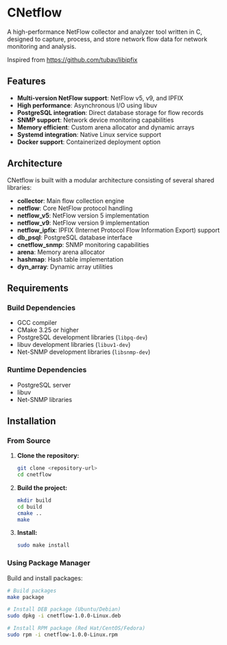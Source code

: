 # CNetflow

A high-performance NetFlow collector and analyzer tool written in C, designed to capture, process, and store network
flow data for network monitoring and analysis.

Inspired from
https://github.com/tubav/libipfix

## Features

- **Multi-version NetFlow support**: NetFlow v5, v9, and IPFIX
- **High performance**: Asynchronous I/O using libuv
- **PostgreSQL integration**: Direct database storage for flow records
- **SNMP support**: Network device monitoring capabilities
- **Memory efficient**: Custom arena allocator and dynamic arrays
- **Systemd integration**: Native Linux service support
- **Docker support**: Containerized deployment option

## Architecture

CNetflow is built with a modular architecture consisting of several shared libraries:

- **collector**: Main flow collection engine
- **netflow**: Core NetFlow protocol handling
- **netflow_v5**: NetFlow version 5 implementation
- **netflow_v9**: NetFlow version 9 implementation
- **netflow_ipfix**: IPFIX (Internet Protocol Flow Information Export) support
- **db_psql**: PostgreSQL database interface
- **cnetflow_snmp**: SNMP monitoring capabilities
- **arena**: Memory arena allocator
- **hashmap**: Hash table implementation
- **dyn_array**: Dynamic array utilities

## Requirements

### Build Dependencies

- GCC compiler
- CMake 3.25 or higher
- PostgreSQL development libraries (`libpq-dev`)
- libuv development libraries (`libuv1-dev`)
- Net-SNMP development libraries (`libsnmp-dev`)

### Runtime Dependencies

- PostgreSQL server
- libuv
- Net-SNMP libraries

## Installation

### From Source

1. **Clone the repository:**
   ```bash
   git clone <repository-url>
   cd cnetflow
   ```

2. **Build the project:**
   ```bash
   mkdir build
   cd build
   cmake ..
   make
   ```

3. **Install:**
   ```bash
   sudo make install
   ```

### Using Package Manager

Build and install packages:

```bash
# Build packages
make package

# Install DEB package (Ubuntu/Debian)
sudo dpkg -i cnetflow-1.0.0-Linux.deb

# Install RPM package (Red Hat/CentOS/Fedora)
sudo rpm -i cnetflow-1.0.0-Linux.rpm